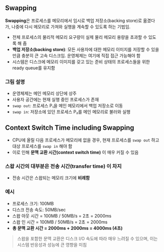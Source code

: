 ## Swapping

**Swapping**은 프로세스를 메모리에서 임시로 백업 저장소(backing store)로 옮겼다가, 나중에 다시 메모리로 가져와 실행을 계속할 수 있도록 하는 기법임.

- 전체 프로세스의 물리적 메모리 요구량이 실제 물리 메모리 용량을 초과할 수 있도록 해 줌
- **백업 저장소(backing store)**: 모든 사용자에 대한 메모리 이미지를 저장할 수 있을 만큼 충분히 큰 고속 디스크임. 운영체제는 여기에 직접 접근 가능해야 함
- 시스템은 디스크에 메모리 이미지를 갖고 있는 준비 상태의 프로세스들을 위한 ready queue를 유지함

### 그림 설명

- 운영체제는 메인 메모리 상단에 상주
- 사용자 공간에는 현재 실행 중인 프로세스가 존재
- `swap out`: 프로세스 P₁을 메인 메모리에서 백업 저장소로 이동
- `swap in`: 저장소에 있던 프로세스 P₂를 메인 메모리로 불러와 실행


## Context Switch Time including Swapping

- CPU에 올릴 다음 프로세스가 메모리에 없을 경우, 현재 프로세스를 `swap out` 하고 대상 프로세스를 `swap in` 해야 함
- 이로 인해 **문맥 교환 시간(context switch time)** 이 매우 커질 수 있음

### 스왑 시간의 대부분은 **전송 시간(transfer time)** 이 차지
- 전송 시간은 스왑되는 메모리 크기에 **비례함**

### 예시
- 프로세스 크기: 100MB  
- 디스크 전송 속도: 50MB/sec  
- 스왑 아웃 시간 = 100MB / 50MB/s = 2초 = 2000ms  
- 스왑 인 시간 = 100MB / 50MB/s = 2초 = 2000ms  
- **총 문맥 교환 시간 = 2000ms + 2000ms = 4000ms (4초)**

> 스왑을 포함한 문맥 교환은 디스크 I/O 속도에 따라 매우 느려질 수 있으며, 이는 시스템 반응성과 성능에 큰 영향을 미침
